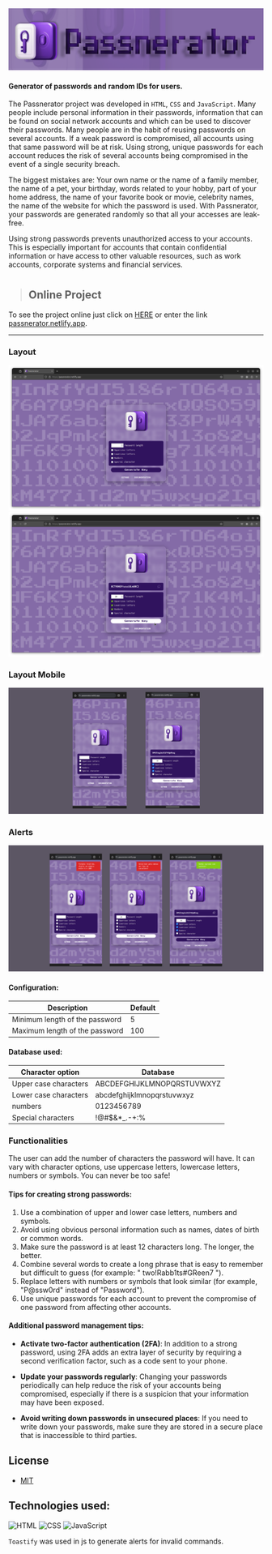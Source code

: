 
<img src="/assets/img/painel-passnerator.png" alt="panel-tipo">

#### Generator of passwords and random IDs for users.

The Passnerator project was developed in `HTML`, `CSS` and `JavaScript`. Many people include personal information in their passwords, information that can be found on social network accounts and which can be used to discover their passwords. Many people are in the habit of reusing passwords on several accounts. If a weak password is compromised, all accounts using that same password will be at risk. Using strong, unique passwords for each account reduces the risk of several accounts being compromised in the event of a single security breach.

The biggest mistakes are: Your own name or the name of a family member, the name of a pet, your birthday, words related to your hobby, part of your home address, the name of your favorite book or movie, celebrity names, the name of the website for which the password is used. With Passnerator, your passwords are generated randomly so that all your accesses are leak-free.  

Using strong passwords prevents unauthorized access to your accounts. This is especially important for accounts that contain confidential information or have access to other valuable resources, such as work accounts, corporate systems and financial services.

#

> ## Online Project

To see the project online just click on [HERE](https://passnerator.netlify.app/) or enter the link [passnerator.netlify.app](https://passnerator.netlify.app).

-----

### Layout 

<img src="/assets/img/layout/layout.png" alt="layout">

<img src="/assets/img/layout/layout-gen.png" alt="layout-genkey">

### Layout Mobile

<img src="/assets/img/layout/layout-mobile.png" alt="layout-mobile">

### Alerts

<img src="/assets/img/layout/layout-alerts.png" alt="alerts">

#### Configuration:

|        Description                 | Default |
|------------------------------------| ------- |
|   Minimum length of the password   | 5 |
|   Maximum length of the password   | 100 |

#### Database used:

|   Character option              |         Database                 |
|---------------------------------|----------------------------------|
|   Upper case characters         |    ABCDEFGHIJKLMNOPQRSTUVWXYZ    |
|   Lower case characters         |    abcdefghijklmnopqrstuvwxyz    |
|   numbers                       |    0123456789                    |
|   Special characters            |    !@#$&*_.-+:%                  |

### Functionalities

The user can add the number of characters the password will have. It can vary with character options, use uppercase letters, lowercase letters, numbers or symbols. You can never be too safe!

#### Tips for creating strong passwords:

1. Use a combination of upper and lower case letters, numbers and symbols.
2. Avoid using obvious personal information such as names, dates of birth or common words.
3. Make sure the password is at least 12 characters long. The longer, the better.
4. Combine several words to create a long phrase that is easy to remember but difficult to guess (for example: " two!Rabb1ts#GReen7 ").
5. Replace letters with numbers or symbols that look similar (for example, "P@ssw0rd" instead of "Password").
6. Use unique passwords for each account to prevent the compromise of one password from affecting other accounts.

#### Additional password management tips:

- **Activate two-factor authentication (2FA)**: In addition to a strong password, using 2FA adds an extra layer of security by requiring a second verification factor, such as a code sent to your phone.

- **Update your passwords regularly**: Changing your passwords periodically can help reduce the risk of your accounts being compromised, especially if there is a suspicion that your information may have been exposed.

- **Avoid writing down passwords in unsecured places**: If you need to write down your passwords, make sure they are stored in a secure place that is inaccessible to third parties.

## License
 * [MIT](LICENSE)

## Technologies used:

![HTML](https://img.shields.io/badge/HTML5-E34F26?style=for-the-badge&logo=html5&logoColor=white)&nbsp;![CSS](https://img.shields.io/badge/CSS3-1572B6?style=for-the-badge&logo=css3&logoColor=white)&nbsp;![JavaScript](https://img.shields.io/badge/JavaScript-F7DF1E?style=for-the-badge&logo=javascript&logoColor=black)&nbsp;

`Toastify` was used in js to generate alerts for invalid commands.
